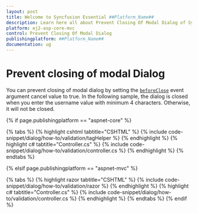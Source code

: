 ```yaml
---
layout: post
title: Welcome to Syncfusion Essential ##Platform_Name##
description: Learn here all about Prevent Closing Of Modal Dialog of Syncfusion Essential ##Platform_Name## widgets based on HTML5 and jQuery.
platform: ej2-asp-core-mvc
control: Prevent Closing Of Modal Dialog
publishingplatform: ##Platform_Name##
documentation: ug
---
```



# Prevent closing of modal Dialog

You can prevent closing of modal dialog by setting the [`beforeClose`](https://help.syncfusion.com/cr/aspnetcore-js2/Syncfusion.EJ2.Popups.Dialog.html#Syncfusion_EJ2_Popups_Dialog_BeforeClose) event argument cancel value to true.
In the following sample, the dialog is closed when you enter the username value with minimum 4 characters. Otherwise, it will not be closed.

{% if page.publishingplatform == "aspnet-core" %}

{% tabs %}
{% highlight cshtml tabtitle="CSHTML" %}
{% include code-snippet/dialog/how-to/validation/tagHelper %}
{% endhighlight %}
{% highlight c# tabtitle="Controller.cs" %}
{% include code-snippet/dialog/how-to/validation/controller.cs %}
{% endhighlight %}
{% endtabs %}

{% elsif page.publishingplatform == "aspnet-mvc" %}

{% tabs %}
{% highlight razor tabtitle="CSHTML" %}
{% include code-snippet/dialog/how-to/validation/razor %}
{% endhighlight %}
{% highlight c# tabtitle="Controller.cs" %}
{% include code-snippet/dialog/how-to/validation/controller.cs %}
{% endhighlight %}
{% endtabs %}
{% endif %}

